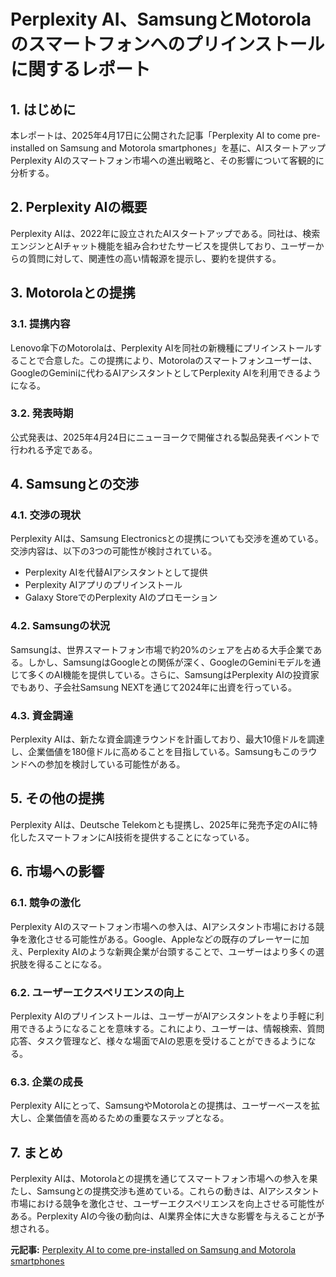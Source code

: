 # Perplexity AI、SamsungとMotorolaのスマートフォンへのプリインストールに関するレポート

## 1. はじめに

本レポートは、2025年4月17日に公開された記事「Perplexity AI to come pre-installed on Samsung and Motorola smartphones」を基に、AIスタートアップPerplexity AIのスマートフォン市場への進出戦略と、その影響について客観的に分析する。

## 2. Perplexity AIの概要

Perplexity AIは、2022年に設立されたAIスタートアップである。同社は、検索エンジンとAIチャット機能を組み合わせたサービスを提供しており、ユーザーからの質問に対して、関連性の高い情報源を提示し、要約を提供する。

## 3. Motorolaとの提携

### 3.1. 提携内容

Lenovo傘下のMotorolaは、Perplexity AIを同社の新機種にプリインストールすることで合意した。この提携により、Motorolaのスマートフォンユーザーは、GoogleのGeminiに代わるAIアシスタントとしてPerplexity AIを利用できるようになる。

### 3.2. 発表時期

公式発表は、2025年4月24日にニューヨークで開催される製品発表イベントで行われる予定である。

## 4. Samsungとの交渉

### 4.1. 交渉の現状

Perplexity AIは、Samsung Electronicsとの提携についても交渉を進めている。交渉内容は、以下の3つの可能性が検討されている。

* Perplexity AIを代替AIアシスタントとして提供
* Perplexity AIアプリのプリインストール
* Galaxy StoreでのPerplexity AIのプロモーション

### 4.2. Samsungの状況

Samsungは、世界スマートフォン市場で約20%のシェアを占める大手企業である。しかし、SamsungはGoogleとの関係が深く、GoogleのGeminiモデルを通じて多くのAI機能を提供している。さらに、SamsungはPerplexity AIの投資家でもあり、子会社Samsung NEXTを通じて2024年に出資を行っている。

### 4.3. 資金調達

Perplexity AIは、新たな資金調達ラウンドを計画しており、最大10億ドルを調達し、企業価値を180億ドルに高めることを目指している。Samsungもこのラウンドへの参加を検討している可能性がある。

## 5. その他の提携

Perplexity AIは、Deutsche Telekomとも提携し、2025年に発売予定のAIに特化したスマートフォンにAI技術を提供することになっている。

## 6. 市場への影響

### 6.1. 競争の激化

Perplexity AIのスマートフォン市場への参入は、AIアシスタント市場における競争を激化させる可能性がある。Google、Appleなどの既存のプレーヤーに加え、Perplexity AIのような新興企業が台頭することで、ユーザーはより多くの選択肢を得ることになる。

### 6.2. ユーザーエクスペリエンスの向上

Perplexity AIのプリインストールは、ユーザーがAIアシスタントをより手軽に利用できるようになることを意味する。これにより、ユーザーは、情報検索、質問応答、タスク管理など、様々な場面でAIの恩恵を受けることができるようになる。

### 6.3. 企業の成長

Perplexity AIにとって、SamsungやMotorolaとの提携は、ユーザーベースを拡大し、企業価値を高めるための重要なステップとなる。

## 7. まとめ

Perplexity AIは、Motorolaとの提携を通じてスマートフォン市場への参入を果たし、Samsungとの提携交渉も進めている。これらの動きは、AIアシスタント市場における競争を激化させ、ユーザーエクスペリエンスを向上させる可能性がある。Perplexity AIの今後の動向は、AI業界全体に大きな影響を与えることが予想される。



**元記事:** [Perplexity AI to come pre-installed on Samsung and Motorola smartphones](https://the-decoder.com/perplexity-ai-to-come-pre-installed-on-samsung-and-motorola-smartphones/)